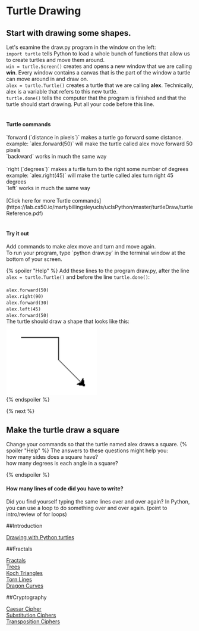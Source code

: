 # Turtle Drawing
## Start with drawing some shapes. 

Let's examine the draw.py program in the window on the left:<br>
`import turtle` tells Python to load a whole bunch of functions that allow us to create turtles and move them around. <br>
`win = turtle.Screen()` creates and opens a new window that we are calling **win**. Every window contains a canvas that is the part of the window a turtle can move around in and draw on.<br>
`alex = turtle.Turtle()` creates a turtle that we are calling **alex**. Technically, alex is a variable that refers to this new turtle.<br>
`turtle.done()` tells the computer that the program is finished and that the turtle should start drawing. Put all your code before this line.<br> 
<br>
<h4>Turtle commands</h4>
`forward (`distance in pixels`)` makes a turtle go forward some distance. <br>
example: `alex.forward(50)` will make the turtle called alex move forward 50 pixels<br>
`backward` works in much the same way<br>
<br>
`right (`degrees`)` makes a turtle turn to the right some number of degrees<br>
example: `alex.right(45)` will make the turtle called alex turn right 45 degrees<br>
`left` works in much the same way<br>
<br>
[Click here for more Turtle commands](https://lab.cs50.io/martybillingsleyucls/uclsPython/master/turtleDraw/turtleReference.pdf) <br>
<br>
<h4>Try it out</h4>
Add commands to make alex move and turn and move again.<br>
To run your program, type `python draw.py` in the terminal window at the bottom of your screen.<br>


{% spoiler "Help" %}
Add these lines to the program draw.py, after the line `alex = turtle.Turtle()` and before the line `turtle.done()`:<br><br>
`alex.forward(50)`<br>
`alex.right(90)`<br>
`alex.forward(30)`<br>
`alex.left(45)`<br>
`alex.forward(50)`<br>
The turtle should draw a shape that looks like this:<br>
![First drawing](https://raw.githubusercontent.com/martybillingsleyucls/uclsPython/master/images/turtleDraw1.png) <br>
{% endspoiler %}



{% next  %}

## Make the turtle draw a square

Change your commands so that the turtle named alex draws a square.
{% spoiler "Help" %}
The answers to these questions might help you:  
how many sides does a square have?  
how many degrees is each angle in a square?  

{% endspoiler %}

<h4>How many lines of code did you have to write?</h4>
Did you find yourself typing the same lines over and over again?  
In Python, you can use a loop to do something over and over again.  
(point to intro/review of for loops)


##Introduction

[Drawing with Python turtles](https://lab.cs50.io/martybillingsley/tinkRworks/master/turtleDraw/) <br>

##Fractals

[Fractals](https://lab.cs50.io/martybillingsley/tinkRworks/master/fractals/) <br>
[Trees](https://lab.cs50.io/martybillingsley/tinkRworks/master/fractalTrees/) <br>
[Koch Triangles](https://lab.cs50.io/martybillingsley/tinkRworks/master/fractalKoch/) <br>
[Torn Lines](https://lab.cs50.io/martybillingsley/tinkRworks/master/fractalTornLine/) <br>
[Dragon Curves](https://lab.cs50.io/martybillingsley/tinkRworks/master/fractalDragon/) <br>


##Cryptography

[Caesar Cipher](https://lab.cs50.io/martybillingsley/tinkRworks/master/cryptography1/) <br>
[Substitution Ciphers](https://lab.cs50.io/martybillingsley/tinkRworks/master/cryptography2/) <br>
[Transposition Ciphers](https://lab.cs50.io/martybillingsley/tinkRworks/master/cryptography3/) <br>
